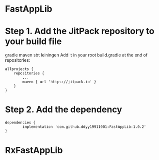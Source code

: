 # FastAppLib

# Step 1. Add the JitPack repository to your build file

gradle maven sbt leiningen
Add it in your root build.gradle at the end of repositories:

	allprojects {
		repositories {
			...
			maven { url 'https://jitpack.io' }
		}
	}
# Step 2. Add the dependency

	dependencies {
	        implementation 'com.github.ddyy19911001:FastAppLib:1.0.2'
	}
# RxFastAppLib
